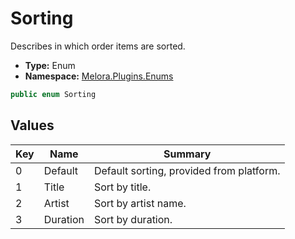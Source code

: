 ﻿# Sorting
Describes in which order items are sorted\.
- **Type:** Enum
- **Namespace:** [Melora.Plugins.Enums](/Melora/plugin-api-reference/Melora.Plugins/Enums/)
```cs
public enum Sorting
```


## Values
| Key | Name | Summary |
| --- | ---- | ------- |
| 0 | Default | Default sorting, provided from platform. |
| 1 | Title | Sort by title. |
| 2 | Artist | Sort by artist name. |
| 3 | Duration | Sort by duration. |

